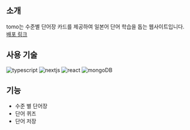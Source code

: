 ## 소개
tomo는 수준별 단어장 카드를 제공하여 일본어 단어 학습을 돕는 웹사이트입니다.
<br/>
[배포 링크](https://tomo-indol.vercel.app/)

## 사용 기술
![typescript](https://img.shields.io/badge/typescript-3178C6.svg?&style=for-the-badge&logo=typescript&logoColor=ffffff)
![nextjs](https://img.shields.io/badge/nextjs-000000.svg?&style=for-the-badge&logo=nextdotjs&logoColor=ffffff)
![react](https://img.shields.io/badge/react-61DAFB.svg?&style=for-the-badge&logo=react&logoColor=ffffff)
![mongoDB](https://img.shields.io/badge/mongoDB-47A248.svg?&style=for-the-badge&logo=mongoDB&logoColor=ffffff)

## 기능
- 수준 별 단어장
- 단어 퀴즈
- 단어 저장
